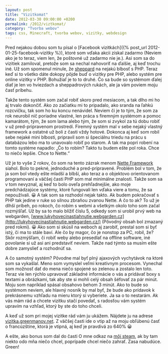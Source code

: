 ```yaml
---
layout: post
title: "Vizitkomat"
date: 2012-03-30 09:00:00 +0200
permalink: /2012/viztkomat/
category: "Tvorba webov"
tags: css, Minecraft, tvorba webov, vizitky, webdesign
---
```

Pred nejakou dobou som tu písal o [Facebook vizitkách]({% post_url 2012-01-25-facebook-vizitky %}), ktoré som vďaka akcii získal zadarmo (Neviem ako je to teraz, viem len, že poštovné už zadarmo nie je.). Asi som sa do vizitiek zamiloval, pretože som sa nechal nahovoriť na ďalšie, aj keď trochu iné. Už som spomenul minule, že [sheppard](http://jirikralovec.g6.cz/) na nejakú blbosť s PHP. Teraz keď si to všetko dáte dokopy pôjde buď o vizitky pre PHP, alebo systém pre online vizitky v PHP. Bohužiaľ je to to druhé. Čo sa bude so systémom ďalej diať je len vo hviezdach a sheppadrových rukách, ale ja vám poviem moju časť príbehu.

Takže tento systém som začal robiť skoro pred mesiacom, a tak dlho mi ho aj trvalo dokončiť. Ako zo začiatku mi to pripadalo, ako sranda na ľahkú rozcvičku, tak som ho ku koncu nenávidel. Neviem či je to tým, že som za rok neurobil nič poriadne vlastné, len práca s firemným systémom a pomoc kamarátom, tým, že som lama alebo tým, že som si zvykol za tú dobu robiť v už pred-pripravenom prostredí. Firemný systém mal v sebe nejaký vlastný framework a ostatné už boli z časti vždy hotové. Dokonca aj keď som robil sebe nejaké mini blbosti, pripravil som si špeciálnu triedu na prácu s databázou lebo ma to unavovalo robiť po starom. A tak ma popri robení na tomto systéme napadlo: „Čo to robím? Takto tu budem ešte pol roka. Chce to niečo lepšie. Chce to Nette.“

Už je to vyše 2 rokov, čo som na tento zázrak menom [Nette Framework](http://nette.org/) siahol. Bolo to pekné, jednoduché a pred-pripravené. Problém bol v tom, že ja som bol vtedy ešte mladší a blbší, ako teraz a o objektovo orientovanom programovaní a väčšej časti PHP som mal minimálne znalosti. Takže som sa v tom nevyznal, aj keď to bolo oveľa prehľadnejšie, ako moje predchádzajúce systémy, ktoré fungovali len vďaka viere a tomu, že sa nepoužívali. 😀 A tak som sa rozhodol nejak takto. Ak budem pokračovať s PHP tak jedine v ruke so silnou zbraňou zvanou Nette. A čo to ak? To už je dlhší príbeh, po rokoch, čo robím s webmi a všetkým okolo toho som začal rozmýšľať. Už by sa to malo blížiť číslu 5, odkedy som si urobil prvý web na webgarden, [www.lukyhovecinastiahnutie.webgarden.cz](http://lukyhovecinastiahnutie.webgarden.cz/) (Pôvodný obsah bol zmazaný pred rokmi). 😀 Ako som si skúsil na weboch aj zarobiť, prestal som si byť istý, či ma to stále baví. Ale čo by magor, čo je nonstop za PC, robil, že? Skôr rozmýšľam, či robiť weby alebo presedlať na offline software, iné povolanie si už asi ani predstaviť neviem. Takže nad týmto sa musím ešte dobre zamyslieť a rozhodnúť sa.

A čo samotný systém? Pôvodne mal byť plný ajaxových vychytávok na ktoré som sa vykašlal. Meno som vymyslel veľmi kreatívnym procesom. Vynechal som možnosť dať do mena niečo spojené so zelenou a zostalo len toto. Teraz vie len rýchlo upravovať základné informácie o vás a pridávať boxy s textami a obrázkami, tak aby ste si mohli celý obsah šéfovať za pár minút. Moju som napríklad spásal obsahovo behom 3 minút. Ako to bude so systémom neviem, ale hlavný nosník by mal byť, že bude ako prídavok k prekrásnemu vzhľadu na mieru ktorý si vyberiete. Ja sa o to nestarám. Ak vás mám rád a chcete vizitku stačí povedať, s radosťou vám systém upravím na vzhľad, ktorý by ste do toho chceli.

A keď už som pri mojej vizitke rád vám ju ukážem. Nájdete ju na adrese [vizitka.greenmanov.net](http://vizitka.greenmanov.net/). Z väčšej časti ide o vtip až na moju obľúbenú časť o francúzštine, ktorá je vtipná, aj keď je pravdivá zo 640% 😀

A ešte, ako bonus som dal do časti O mne odkaz na [môj steam](http://steamcommunity.com/id/greenmansk), ak by tam niekto odo mňa niečo chcel, poprípade chcel niečo zahrať. Zasa nabudúce. Green!
